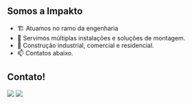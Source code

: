 ## Somos a Impakto

- 🏗️ Atuamos no ramo da engenharia
- 👷 Servimos múltiplas instalações e soluções de montagem.
- 🏡 Construção industrial, comercial e residencial. 
- 📫 Contatos abaixo.
 
## Contato! 

<div> 
  <a href = "mailto:orcamento@impaktoeng.com.br "><img src="https://img.shields.io/badge/Gmail-D14836?style=for-the-badge&logo=gmail&logoColor=white" target="_blank"></a>
  <a href = "https://wa.me/551143862777"><img src="https://img.shields.io/badge/WhatsApp-25D366?style=for-the-badge&logo=whatsapp&logoColor=white" target="_blank"></a>
</div>
